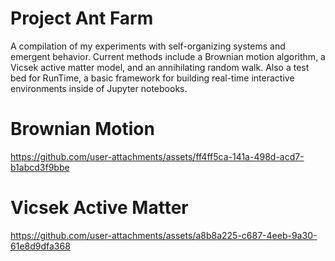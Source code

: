 # Project Ant Farm
A compilation of my experiments with self-organizing systems and emergent behavior. Current methods include a Brownian motion algorithm, a Vicsek active matter model, and an annihilating random walk. Also a test bed for RunTime, a basic framework for building real-time interactive environments inside of Jupyter notebooks.

# Brownian Motion
https://github.com/user-attachments/assets/ff4ff5ca-141a-498d-acd7-b1abcd3f9bbe

# Vicsek Active Matter
https://github.com/user-attachments/assets/a8b8a225-c687-4eeb-9a30-61e8d9dfa368
